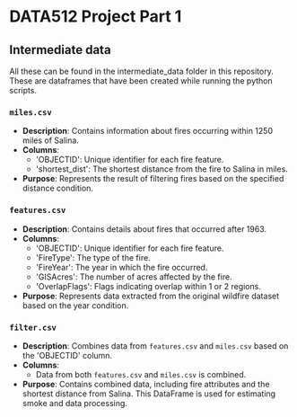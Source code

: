 # DATA512 Project Part 1

## Intermediate data   
All these can be found in the intermediate_data folder in this repository. These are dataframes that have been created while running the python scripts.   

### `miles.csv`

- **Description**: Contains information about fires occurring within 1250 miles of Salina.
- **Columns**:
  - 'OBJECTID': Unique identifier for each fire feature.
  - 'shortest_dist': The shortest distance from the fire to Salina in miles.
- **Purpose**: Represents the result of filtering fires based on the specified distance condition.

### `features.csv`

- **Description**: Contains details about fires that occurred after 1963.
- **Columns**:
  - 'OBJECTID': Unique identifier for each fire feature.
  - 'FireType': The type of the fire.
  - 'FireYear': The year in which the fire occurred.
  - 'GISAcres': The number of acres affected by the fire.
  - 'OverlapFlags': Flags indicating overlap within 1 or 2 regions.
- **Purpose**: Represents data extracted from the original wildfire dataset based on the year condition.

### `filter.csv`

- **Description**: Combines data from `features.csv` and `miles.csv` based on the 'OBJECTID' column.
- **Columns**:
  - Data from both `features.csv` and `miles.csv` is combined.
- **Purpose**: Contains combined data, including fire attributes and the shortest distance from Salina. This DataFrame is used for estimating smoke and data processing.
